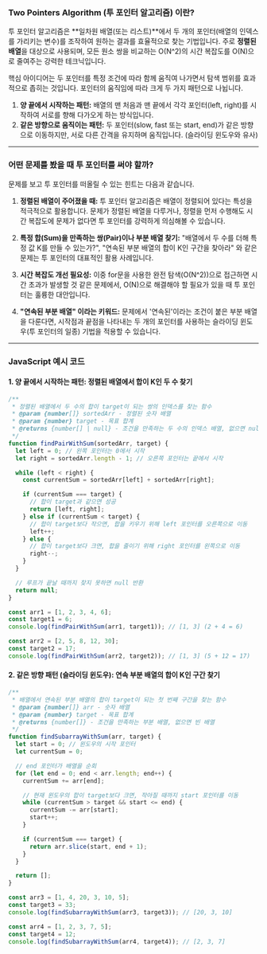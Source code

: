 ### Two Pointers Algorithm (투 포인터 알고리즘) 이란?

투 포인터 알고리즘은 **일차원 배열(또는 리스트)**에서 두 개의 포인터(배열의 인덱스를 가리키는 변수)를 조작하여 원하는 결과를 효율적으로 찾는 기법입니다. 주로 **정렬된 배열**을 대상으로 사용되며, 모든 원소 쌍을 비교하는 O(N^2)의 시간 복잡도를 O(N)으로 줄여주는 강력한 테크닉입니다.

핵심 아이디어는 두 포인터를 특정 조건에 따라 함께 움직여 나가면서 탐색 범위를 효과적으로 좁히는 것입니다. 포인터의 움직임에 따라 크게 두 가지 패턴으로 나뉩니다.

1.  **양 끝에서 시작하는 패턴:** 배열의 맨 처음과 맨 끝에서 각각 포인터(left, right)를 시작하여 서로를 향해 다가오게 하는 방식입니다.
2.  **같은 방향으로 움직이는 패턴:** 두 포인터(slow, fast 또는 start, end)가 같은 방향으로 이동하지만, 서로 다른 간격을 유지하며 움직입니다. (슬라이딩 윈도우와 유사)

--- 

### 어떤 문제를 봤을 때 투 포인터를 써야 할까?

문제를 보고 투 포인터를 떠올릴 수 있는 힌트는 다음과 같습니다.

1.  **정렬된 배열이 주어졌을 때:** 투 포인터 알고리즘은 배열이 정렬되어 있다는 특성을 적극적으로 활용합니다. 문제가 정렬된 배열을 다루거나, 정렬을 먼저 수행해도 시간 복잡도에 문제가 없다면 투 포인터를 강력하게 의심해볼 수 있습니다.

2.  **특정 합(Sum)을 만족하는 쌍(Pair)이나 부분 배열 찾기:** "배열에서 두 수를 더해 특정 값 K를 만들 수 있는가?", "연속된 부분 배열의 합이 K인 구간을 찾아라" 와 같은 문제는 투 포인터의 대표적인 활용 사례입니다.

3.  **시간 복잡도 개선 필요성:** 이중 for문을 사용한 완전 탐색(O(N^2))으로 접근하면 시간 초과가 발생할 것 같은 문제에서, O(N)으로 해결해야 할 필요가 있을 때 투 포인터는 훌륭한 대안입니다.

4.  **"연속된 부분 배열" 이라는 키워드:** 문제에서 '연속된'이라는 조건이 붙은 부분 배열을 다룬다면, 시작점과 끝점을 나타내는 두 개의 포인터를 사용하는 슬라이딩 윈도우(투 포인터의 일종) 기법을 적용할 수 있습니다.

--- 

### JavaScript 예시 코드

#### 1. 양 끝에서 시작하는 패턴: 정렬된 배열에서 합이 K인 두 수 찾기

```javascript
/**
 * 정렬된 배열에서 두 수의 합이 target이 되는 쌍의 인덱스를 찾는 함수
 * @param {number[]} sortedArr - 정렬된 숫자 배열
 * @param {number} target - 목표 합계
 * @returns {number[] | null} - 조건을 만족하는 두 수의 인덱스 배열, 없으면 null
 */
function findPairWithSum(sortedArr, target) {
  let left = 0; // 왼쪽 포인터는 0에서 시작
  let right = sortedArr.length - 1; // 오른쪽 포인터는 끝에서 시작

  while (left < right) {
    const currentSum = sortedArr[left] + sortedArr[right];

    if (currentSum === target) {
      // 합이 target과 같으면 성공
      return [left, right];
    } else if (currentSum < target) {
      // 합이 target보다 작으면, 합을 키우기 위해 left 포인터를 오른쪽으로 이동
      left++;
    } else {
      // 합이 target보다 크면, 합을 줄이기 위해 right 포인터를 왼쪽으로 이동
      right--;
    }
  }

  // 루프가 끝날 때까지 찾지 못하면 null 반환
  return null;
}

const arr1 = [1, 2, 3, 4, 6];
const target1 = 6;
console.log(findPairWithSum(arr1, target1)); // [1, 3] (2 + 4 = 6)

const arr2 = [2, 5, 8, 12, 30];
const target2 = 17;
console.log(findPairWithSum(arr2, target2)); // [1, 3] (5 + 12 = 17)
```

#### 2. 같은 방향 패턴 (슬라이딩 윈도우): 연속 부분 배열의 합이 K인 구간 찾기

```javascript
/**
 * 배열에서 연속된 부분 배열의 합이 target이 되는 첫 번째 구간을 찾는 함수
 * @param {number[]} arr - 숫자 배열
 * @param {number} target - 목표 합계
 * @returns {number[]} - 조건을 만족하는 부분 배열, 없으면 빈 배열
 */
function findSubarrayWithSum(arr, target) {
  let start = 0; // 윈도우의 시작 포인터
  let currentSum = 0;

  // end 포인터가 배열을 순회
  for (let end = 0; end < arr.length; end++) {
    currentSum += arr[end];

    // 현재 윈도우의 합이 target보다 크면, 작아질 때까지 start 포인터를 이동
    while (currentSum > target && start <= end) {
      currentSum -= arr[start];
      start++;
    }

    if (currentSum === target) {
      return arr.slice(start, end + 1);
    }
  }

  return [];
}

const arr3 = [1, 4, 20, 3, 10, 5];
const target3 = 33;
console.log(findSubarrayWithSum(arr3, target3)); // [20, 3, 10]

const arr4 = [1, 2, 3, 7, 5];
const target4 = 12;
console.log(findSubarrayWithSum(arr4, target4)); // [2, 3, 7]
```
